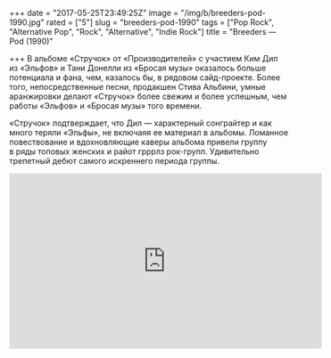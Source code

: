 +++
date = "2017-05-25T23:49:25Z"
image = "/img/b/breeders-pod-1990.jpg"
rated = ["5"]
slug = "breeders-pod-1990"
tags = ["Pop Rock", "Alternative Pop", "Rock", "Alternative", "Indie Rock"]
title = "Breeders — Pod (1990)"

+++
В&nbsp;альбоме &laquo;Стручок&raquo; от&nbsp;&laquo;Производителей&raquo; с&nbsp;участием Ким Дил из&nbsp;&laquo;Эльфов&raquo; и&nbsp;Тани Донелли из&nbsp;&laquo;Бросая музы&raquo; оказалось больше потенциала и&nbsp;фана, чем, казалось&nbsp;бы, в&nbsp;рядовом сайд-проекте. Более того, непосредственные песни, продакшен Стива Альбини, умные аранжировки делают &laquo;Стручок&raquo; более свежим и&nbsp;более успешным, чем работы &laquo;Эльфов&raquo; и&nbsp;&laquo;Бросая музы&raquo; того времени. 

&laquo;Стручок&raquo; подтверждает, что Дил&nbsp;&mdash; характерный сонграйтер и&nbsp;как много теряли &laquo;Эльфы&raquo;, не&nbsp;включаяя ее&nbsp;материал в&nbsp;альбомы. Ломанное повествование и&nbsp;вдохновляющие каверы альбома привели группу в&nbsp;ряды топовых женских и&nbsp;райот грррлз рок-групп. Удивительно трепетный дебют самого искреннего периода группы.

<iframe width="560" height="315" src="https://www.youtube.com/embed/5tAaEPF3xhQ" frameborder="0" allowfullscreen></iframe>